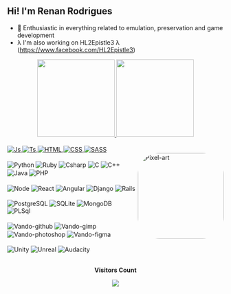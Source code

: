 
<!--

- 🔭 I’m currently working on ...
- 🌱 I’m currently learning ...
- 👯 I’m looking to collaborate on ...
- 🤔 I’m looking for help with ...
- 💬 Ask me about ...
- 📫 How to reach me: ...
- 😄 Pronouns: ...
- ⚡ Fun fact: ...

- 🌱 I'm currently learning Javascript and its frameworks
-->

## Hi! I'm Renan Rodrigues
- 🔭 Enthusiastic in everything related to emulation, preservation and game development
- λ I'm also working on HL2Epistle3 λ (https://www.facebook.com/HL2Epistle3)

<div align="center">
  <a href="https://github.com/RenanRodriguesRecife">
  <img height="180em" src="https://github-readme-stats.vercel.app/api?username=RenanRodriguesRecife&show_icons=true&theme=radical&include_all_commits=true&count_private=true"/>
  <img height="180em" src="https://github-readme-stats.vercel.app/api/top-langs/?username=RenanRodriguesRecife&layout=compact&langs_count=7&theme=radical"/>
</div>
 
<div style="display: inline_block"><br>
  <img align="center" alt="Js" title="JS" src="https://img.shields.io/badge/JavaScript-F7DF1E?style=for-the-badge&logo=javascript&logoColor=black">
  <img align="center" alt="Ts" title="TS" src="https://img.shields.io/badge/TypeScript-007ACC?style=for-the-badge&logo=typescript&logoColor=white">
  <img align="center" alt="HTML" title="HTML" src="https://img.shields.io/badge/HTML5-E34F26?style=for-the-badge&logo=html5&logoColor=white">
  <img align="center" alt="CSS" title="CSS" src="https://img.shields.io/badge/CSS3-1572B6?style=for-the-badge&logo=css3&logoColor=white">
  <img align="center" alt="SASS" title="SASS" src="https://img.shields.io/badge/Sass-CC6699?style=for-the-badge&logo=sass&logoColor=white">
</div>
  
<div> 
  <a href="https://www.facebook.com/HL2Epistle3"><img align="right" alt="Pixel-art" height="200" style="border-radius:50px;"    src="https://media.discordapp.net/attachments/534358018742026246/896762131301695528/half-life-half-life2.gif"></a>
</div>
  
<div style="display: inline_block"><br>
  <img align="center" alt="Python" title="Python" src="https://img.shields.io/badge/Python-3776AB?style=for-the-badge&logo=python&logoColor=white">
  <img align="center" alt="Ruby" title="Ruby" src="https://img.shields.io/badge/Ruby-CC342D?style=for-the-badge&logo=ruby&logoColor=white">
  <img align="center" alt="Csharp" title="Csharp" src="https://img.shields.io/badge/C%23-239120?style=for-the-badge&logo=c-sharp&logoColor=white">
  <img align="center" alt="C" title="C" src="https://img.shields.io/badge/C-00599C?style=for-the-badge&logo=c&logoColor=white">
  <img align="center" alt="C++" title="C++" src="https://img.shields.io/badge/C%2B%2B-00599C?style=for-the-badge&logo=c%2B%2B&logoColor=white">
  <img align="center" alt="Java" title="Java" src="https://img.shields.io/badge/Java-ED8B00?style=for-the-badge&logo=java&logoColor=white">
  <img align="center" alt="PHP" title="PHP" src="https://img.shields.io/badge/PHP-777BB4?style=for-the-badge&logo=php&logoColor=white">
</div>  
  
<div style="display: inline_block"><br>
  <img align="center" alt="Node" title="Node" src="https://img.shields.io/badge/Node.js-43853D?style=for-the-badge&logo=node.js&logoColor=white">
  <img align="center" alt="React" title="React" src="https://img.shields.io/badge/React-20232A?style=for-the-badge&logo=react&logoColor=61DAFB">
  <img align="center" alt="Angular" title="Angular" src="https://img.shields.io/badge/Angular-DD0031?style=for-the-badge&logo=angular&logoColor=white">
  <img align="center" alt="Django" title="Django" src="https://img.shields.io/badge/Django-092E20?style=for-the-badge&logo=django&logoColor=white">
  <img align="center" alt="Rails" title="Rails" src="https://img.shields.io/badge/Ruby_on_Rails-CC0000?style=for-the-badge&logo=ruby-on-rails&logoColor=white">
</div>
  
<div style="display: inline_block"><br
  <img align="center" alt="MySQL" title="MySQL" src="https://img.shields.io/badge/MySQL-00000F?style=for-the-badge&logo=mysql&logoColor=white">
  <img align="center" alt="PostgreSQL" title="PostgreSQL" src="https://img.shields.io/badge/PostgreSQL-316192?style=for-the-badge&logo=postgresql&logoColor=white">
  <img align="center" alt="SQLite" title="SQLite" src="https://img.shields.io/badge/SQLite-07405E?style=for-the-badge&logo=sqlite&logoColor=white">
  <img align="center" alt="MongoDB" title="MongoDB" src="https://img.shields.io/badge/MongoDB-4EA94B?style=for-the-badge&logo=mongodb&logoColor=white">
  <img align="center" alt="PLSql" title="PLSql" src="https://img.shields.io/badge/PLSQL-F80000?style=for-the-badge&logo=oracle&logoColor=black">
</div>

<div style="display: inline_block"><br>
  <img align="center" alt="Vando-github" src="https://img.shields.io/badge/GitHub-100000?style=for-the-badge&logo=github&logoColor=white">
  <img align="center" alt="Vando-gimp" src="https://img.shields.io/badge/gimp-5C5543?style=for-the-badge&logo=gimp&logoColor=white">
  <img align="center" alt="Vando-photoshop" src="https://img.shields.io/badge/Adobe-Photoshop-31A8FF?style=for-the-badge&logo=Adobe-Photoshop&labelColor=0a446b&logoWidth=15">
  <img align="center" alt="Vando-figma" src="https://img.shields.io/badge/Figma-F24E1E?style=for-the-badge&logo=figma&logoColor=white">
<div> 
  
<div style="display: inline_block"><br>  
  <img align="center" alt="Unity" title="Unity" src="https://img.shields.io/badge/Unity-100000?style=for-the-badge&logo=unity&logoColor=white">
  <img align="center" alt="Unreal" title="Unreal" src="https://img.shields.io/badge/-Unreal%20Engine-313131?style=for-the-badge&logo=unreal-engine&logoColor=white">
  <img align="center" alt="Audacity" title="Audacity" src="https://img.shields.io/badge/Audacity-007ACC?style=for-the-badge&logo=audacity&logoColor=white">
  
</div>
  
<div>  
  <!--  ![Snake animation](https://github.com/RenanRodriguesRecife/RenanRodriguesRecife/blob/output/github-contribution-grid-snake.svg)-->
</div>


<div align="center">
<br><p align="centre"><b>Visitors Count</b></p>  
<p align="center"><img align="center" src="https://profile-counter.glitch.me/{RenanRodriguesRecife}/count.svg" /></p> 
<br>
</div>
  
##
